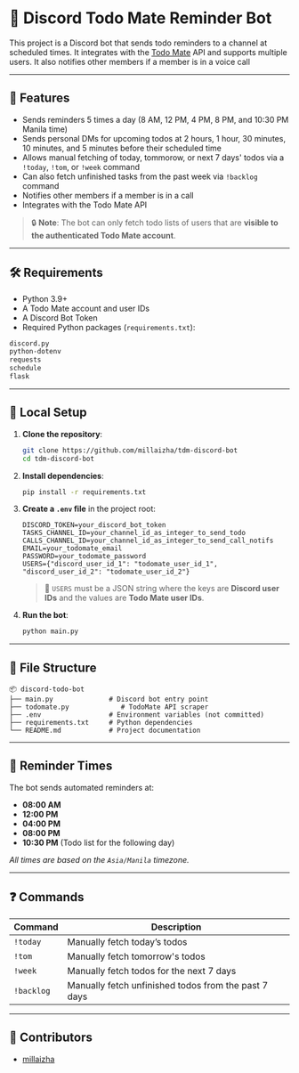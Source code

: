 # 📝 Discord Todo Mate Reminder Bot

This project is a Discord bot that sends todo reminders to a channel at scheduled times. It integrates with the [Todo Mate](https://www.todomate.net) API and supports multiple users.
It also notifies other members if a member is in a voice call

---

## 🚀 Features

- Sends reminders 5 times a day (8 AM, 12 PM, 4 PM, 8 PM, and 10:30 PM Manila time)
- Sends personal DMs for upcoming todos at 2 hours, 1 hour, 30 minutes, 10 minutes, and 5 minutes before their scheduled time
- Allows manual fetching of today, tommorow, or next 7 days' todos via a `!today`, `!tom`, or `!week` command
- Can also fetch unfinished tasks from the past week via `!backlog` command
- Notifies other members if a member is in a call
- Integrates with the Todo Mate API

> 🔒 **Note**: The bot can only fetch todo lists of users that are **visible to the authenticated Todo Mate account**. 
---

## 🛠️ Requirements

- Python 3.9+
- A Todo Mate account and user IDs
- A Discord Bot Token
- Required Python packages (`requirements.txt`):

```txt
discord.py
python-dotenv
requests
schedule
flask
````

---

## 🧪 Local Setup

1. **Clone the repository**:

   ```bash
   git clone https://github.com/millaizha/tdm-discord-bot
   cd tdm-discord-bot
   ```

2. **Install dependencies**:

   ```bash
   pip install -r requirements.txt
   ```

3. **Create a `.env` file** in the project root:

   ```env
   DISCORD_TOKEN=your_discord_bot_token
   TASKS_CHANNEL_ID=your_channel_id_as_integer_to_send_todo
   CALLS_CHANNEL_ID=your_channel_id_as_integer_to_send_call_notifs
   EMAIL=your_todomate_email
   PASSWORD=your_todomate_password
   USERS={"discord_user_id_1": "todomate_user_id_1", "discord_user_id_2": "todomate_user_id_2"}
   ```

   > 📌 `USERS` must be a JSON string where the keys are **Discord user IDs** and the values are **Todo Mate user IDs**.

4. **Run the bot**:

   ```bash
   python main.py
   ```

---

## 📂 File Structure

```
📦 discord-todo-bot
├── main.py              # Discord bot entry point
├── todomate.py             # TodoMate API scraper
├── .env                 # Environment variables (not committed)
├── requirements.txt     # Python dependencies
└── README.md            # Project documentation
```

---

## 📅 Reminder Times

The bot sends automated reminders at:

* **08:00 AM**
* **12:00 PM**
* **04:00 PM**
* **08:00 PM**
* **10:30 PM** (Todo list for the following day)

*All times are based on the `Asia/Manila` timezone.*

---

## ❓ Commands

| Command  | Description                  |
| -------- | ---------------------------- |
| `!today` | Manually fetch today’s todos |
| `!tom`   | Manually fetch tomorrow's todos |
| `!week`  | Manually fetch todos for the next 7 days |
| `!backlog` | Manually fetch unfinished todos from the past 7 days |

---

## 👥 Contributors

* [millaizha](https://github.com/millaizha)
